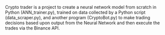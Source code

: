 Crypto trader is a project to create a neural network model from scratch in Python (ANN_trainer.py), trained on data collected by a Python script (data_scraper.py), and another program (CryptoBot.py) to make trading decisions based upon output from the Neural Network and then execute the trades via the Binance API.
